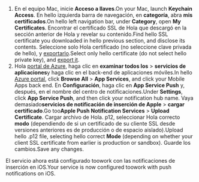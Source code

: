 

1. <span data-ttu-id="af275-101">En el equipo Mac, inicie **Acceso a llaves**.</span><span class="sxs-lookup"><span data-stu-id="af275-101">On your Mac, launch **Keychain Access**.</span></span> <span data-ttu-id="af275-102">En hello izquierda barra de navegación, en **categoría**, abra **mis certificados**.</span><span class="sxs-lookup"><span data-stu-id="af275-102">On hello left navigation bar, under **Category**, open **My Certificates**.</span></span> <span data-ttu-id="af275-103">Encontrar el certificado SSL de Hola que descargó en la sección anterior de Hola y revelar su contenido.</span><span class="sxs-lookup"><span data-stu-id="af275-103">Find hello SSL certificate you downloaded in hello previous section, and disclose its contents.</span></span> <span data-ttu-id="af275-104">Seleccione solo Hola certificado (no seleccione clave privada de hello), y [exportarlo](https://support.apple.com/kb/PH20122?locale=en_US).</span><span class="sxs-lookup"><span data-stu-id="af275-104">Select only hello certificate (do not select hello private key), and [export it](https://support.apple.com/kb/PH20122?locale=en_US).</span></span>
2. <span data-ttu-id="af275-105">Hola [portal de Azure](https://portal.azure.com/), haga clic en **examinar todos los** > **servicios de aplicaciones**y haga clic en el back-end de aplicaciones móviles.</span><span class="sxs-lookup"><span data-stu-id="af275-105">In hello [Azure portal](https://portal.azure.com/), click **Browse All** > **App Services**, and click your Mobile Apps back end.</span></span> <span data-ttu-id="af275-106">En **Configuración**, haga clic en **App Service Push** y, después, en el nombre del centro de notificaciones.</span><span class="sxs-lookup"><span data-stu-id="af275-106">Under **Settings**, click **App Service Push**, and then click your notification hub name.</span></span> <span data-ttu-id="af275-107">Vaya demasiado**servicios de notificación de inserción de Apple** > **cargar certificado**.</span><span class="sxs-lookup"><span data-stu-id="af275-107">Go too**Apple Push Notification Services** > **Upload Certificate**.</span></span> <span data-ttu-id="af275-108">Cargar archivo de Hola. p12, seleccionar Hola correcto **modo** (dependiendo de si un certificado de su cliente SSL desde versiones anteriores es de producción o de espacio aislado).</span><span class="sxs-lookup"><span data-stu-id="af275-108">Upload hello .p12 file, selecting hello correct **Mode** (depending on whether your client SSL certificate from earlier is production or sandbox).</span></span> <span data-ttu-id="af275-109">Guarde los cambios.</span><span class="sxs-lookup"><span data-stu-id="af275-109">Save any changes.</span></span>

<span data-ttu-id="af275-110">El servicio ahora está configurado toowork con las notificaciones de inserción en iOS.</span><span class="sxs-lookup"><span data-stu-id="af275-110">Your service is now configured toowork with push notifications on iOS.</span></span>

[1]: ./media/app-service-mobile-apns-configure-push/mobile-push-notification-hub.png
